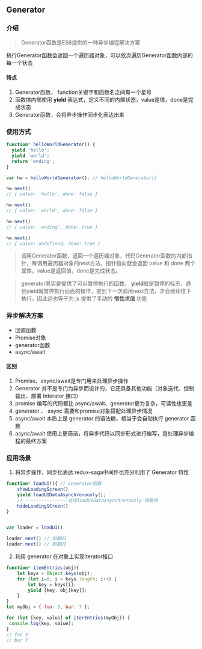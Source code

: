 ## Generator
### 介绍
> Generator函数是ES6提供的一种异步编程解决方案

执行Generator函数会返回一个遍历器对象，可以依次遍历Generator函数内部的每一个状态

#### 特点
1. Generator函数， function关键字和函数名之间有一个星号
2. 函数体内部使用 **yield** 表达式，定义不同的内部状态，value是值，done是完成状态
3. Generator函数，会将异步操作同步化表达出来

### 使用方式
```js
function* helloWorldGenerator() {
  yield 'hello';
  yield 'world';
  return 'ending';
}

var hw = helloWorldGenerator(); // helloWorldGenerator{}

hw.next()
// { value: 'hello', done: false }

hw.next()
// { value: 'world', done: false }

hw.next()
// { value: 'ending', done: true }

hw.next()
// { value: undefined, done: true }

```
> 调用Generator函数，返回一个遍历器对象，代码Generator函数的内部指针，每调用遍历器对象的next方法，指针指向就会返回 value 和 done 两个属性，value是返回值，done是完成状态。

> generator其实是提供了可以暂停执行的函数， **yield**就是暂停的标志，遇到yield就暂停执行后面的操作，直到下一次调用next方法，才会继续往下执行，因此这也等于为 js 提供了手动的 **惰性求值** 功能

### 异步解决方案
- 回调函数
- Promise对象
- generator函数
- async/await

#### 区别
1. Promise、async/await是专门用来处理异步操作
2. Generator 并不是专门为异步而设计的，它还具备其他功能（对象迭代、控制输出、部署 Interator 接口）
3. promise 编写的代码都比 async/await、generator更为复杂，可读性也更差
4. generator 、 async 需要和promise对象搭配处理异步情况
5. async/await 本质上是 generator 的语法糖，相当于会自动执行 generator 函数
6. async/await 使用上更简洁，将异步代码以同步形式进行编写，是处理异步编程的最终方案

### 应用场景

1. 将异步操作，同步化表达
redux-saga中间件也充分利用了 Generator 特性
```js
function* loadUI(){ // Generator函数
    showLoadingScreen()
    yield loadUIDataAsynchronously();
    // ----------------走完loadUIDataAsynchronously 再暂停
    hideLoadingSCreen()
}


var loader = loadUI()

loader.next() // 加载UI
loader.next() // 卸载UI
```

2. 利用 generator 在对象上实现Iterator接口
```js
function* itemEntries(obj){
    let keys = Object.keys(obj);
    for (let i=0; i < keys.length; i++) {
        let key = keys[i];
        yield [key, obj[key]];
    }
}
let myObj = { foo: 3, bar: 7 };

for (let [key, value] of iterEntries(myObj)) {
 console.log(key, value);
}
// foo 3
// bar 7
```

